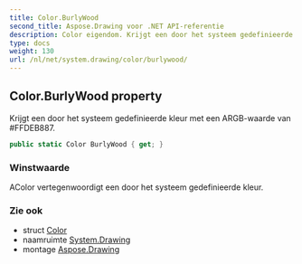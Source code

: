 ```yaml
---
title: Color.BurlyWood
second_title: Aspose.Drawing voor .NET API-referentie
description: Color eigendom. Krijgt een door het systeem gedefinieerde kleur met een ARGBwaarde van FFDEB887.
type: docs
weight: 130
url: /nl/net/system.drawing/color/burlywood/
---
```

## Color.BurlyWood property

Krijgt een door het systeem gedefinieerde kleur met een ARGB-waarde van #FFDEB887.

```csharp
public static Color BurlyWood { get; }
```

### Winstwaarde

AColor vertegenwoordigt een door het systeem gedefinieerde kleur.

### Zie ook

* struct [Color](../)
* naamruimte [System.Drawing](../../color/)
* montage [Aspose.Drawing](../../../)


